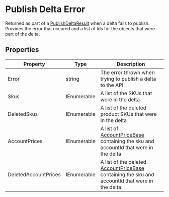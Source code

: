 # Publish Delta Error

Returned as part of a [PublishDeltaResult](models/publish-delta-result) when a delta fails to publish. Provides the error that occured and a list of Ids for the objects that were part of the delta.

## Properties

Property | Type | Description
------------ | ------------- | ------------- 
Error | string | The error thrown when trying to publish a delta to the API
Skus | IEnumerable<string> | A list of the SKUs that were in the delta
DeletedSkus | IEnumerable<string> | A list of the deleted product SKUs that were in the delta
AccountPrices | IEnumerable<AccountPriceBase> | A list of [AccountPriceBase](models/account-price-base) containing the sku and accountId that were in the delta
DeletedAccountPrices | IEnumerable<AccountPriceBase> | A list of the deleted [AccountPriceBase](models/account-price-base) containing the sku and accountId that were in the delta